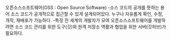 오픈소스소프트웨어(OSS : Open Source Software)
-소스 코드의 공개를 뜻하는 용어
소스 코드가 공개적으로 접근할 수 있게 설계되어있다.
누구나 자유롭게 확인, 수정, 개작, 재배포가 가능하다.
-특징
전 세계의 개발자가 모여 오픈소스소프트웨어를 개발하려면 소스 코드 관리를 위한 도구(깃)와 원격 저장소 역활과 협업을 위한 서버(깃허브)가 필요하다.
